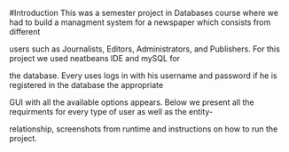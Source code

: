 #Introduction
This was a semester project in Databases course where we had to build a managment system for a newspaper which consists from different

users such as Journalists, Editors, Administrators, and Publishers. For this project we used neatbeans IDE and mySQL for 

the database. Every uses logs in with his username and password if he is registered in the database the appropriate 

GUI with all the available options appears. Below we present all the requirments for every type of user as well as the entity-

relationship, screenshots from runtime and instructions on how to run the project.
